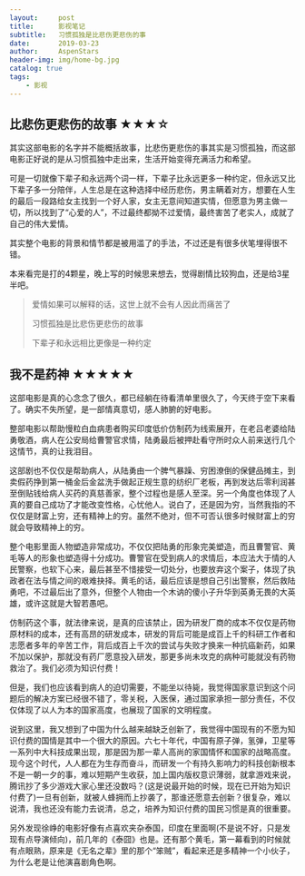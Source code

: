```yaml
---
layout:     post
title:      影视笔记
subtitle:   习惯孤独是比悲伤更悲伤的事
date:       2019-03-23
author:     AspenStars
header-img: img/home-bg.jpg
catalog: true
tags:
    - 影视
---
```


## 比悲伤更悲伤的故事 ★★★☆

其实这部电影的名字并不能概括故事，比悲伤更悲伤的事其实是习惯孤独，而这部电影正好说的是从习惯孤独中走出来，生活开始变得充满活力和希望。  

可是一切就像下辈子和永远两个词一样，下辈子比永远更多一种约定，但永远又比下辈子多一分陪伴，人生总是在这种选择中经历悲伤，男主瞒着对方，想要在人生的最后一段路给女主找到一个好人家，女主无意间知道实情，但愿意为男主做一切，所以找到了“心爱的人”，不过最终都拗不过爱情，最终害苦了老实人，成就了自己的伟大爱情。  

其实整个电影的背景和情节都是被用滥了的手法，不过还是有很多伏笔埋得很不错。  

本来看完是打的4颗星，晚上写的时候思来想去，觉得剧情比较狗血，还是给3星半吧。

> 爱情如果可以解释的话，这世上就不会有人因此而痛苦了
>
> 习惯孤独是比悲伤更悲伤的故事
>
> 下辈子和永远相比更像是一种约定

## 我不是药神 ★★★★★

这部电影是真的心念念了很久，都已经躺在待看清单里很久了，今天终于空下来看了。确实不失所望，是一部情真意切，感人肺腑的好电影。

整部电影以帮助慢粒白血病患者购买印度低价仿制药为线索展开，在老吕老婆给陆勇敬酒，病人在公安局给曹警官求情，陆勇最后被押赴看守所时众人前来送行几个这情节，真的让我泪目。

这部剧也不仅仅是帮助病人，从陆勇由一个脾气暴躁、穷困潦倒的保健品摊主，到卖假药挣到第一桶金后金盆洗手做起正规生意的纺织厂老板，再到发达后零利润甚至倒贴钱给病人买药的真慈善家，整个过程也是感人至深。另一个角度也体现了人真的要自己成功了才能改变性格，心忧他人。说白了，还是因为穷，当然我指的不仅仅是财富上穷，还有精神上的穷。虽然不绝对，但不可否认很多时候财富上的穷就会导致精神上的穷。

整个电影里面人物塑造非常成功，不仅仅把陆勇的形象完美塑造，而且曹警官、黄毛等人的形象也塑造得十分成功。曹警官在受到病人的求情后，本应法大于情的人民警察，也软下心来，最后甚至不惜接受一切处分，也要放弃这个案子，体现了执政者在法与情之间的艰难抉择。黄毛的话，最后应该是想自己引出警察，然后救陆勇吧，不过最后出了意外，但整个人物由一个木讷的傻小子升华到英勇无畏的大英雄，或许这就是大智若愚吧。

仿制药这个事，就法律来说，是真的应该禁止，因为研发厂商的成本不仅仅是药物原材料的成本，还有高昂的研发成本，研发的背后可能是成百上千的科研工作者和志愿者多年的辛苦工作，背后成百上千次的尝试与失败才换来一种抗癌新药，如果不加以保护，那就没有药厂愿意投入研发，那更多尚未攻克的病种可能就没有药物救治了。我们必须为知识付费！

但是，我们也应该看到病人的迫切需要，不能坐以待毙，我觉得国家意识到这个问题后的解决方案已经很不错了，零关税，入医保，通过国家承担一部分责任，不仅仅体现了以人为本的国家高度，也展现了国家的文明程度。

说到这里，我又想到了中国为什么越来越缺乏创新了，我觉得中国现有的不愿为知识付费的国情是其中一个很大的原因。六七十年代，中国有原子弹，氢弹，卫星等一系列中大科技成果出现，那是因为那一辈人高尚的家国情怀和国家的战略高度。现今这个时代，人人都在为生存而奋斗，而研发一个有持久影响力的科技创新根本不是一朝一夕的事，难以短期产生收获，加上国内版权意识薄弱，就拿游戏来说，腾讯抄了多少游戏大家心里还没数吗？(这是说最开始的时候，现在已开始为知识付费了)一旦有创新，就被人蜂拥而上抄袭了，那谁还愿意去创新？很复杂，难以说清，我也还没有能力去说清，总之，培养为知识付费的国民习惯是真的很重要。

另外发现徐峥的电影好像有点喜欢夹杂泰国，印度在里面啊(不是说不好，只是发现有点导演倾向)，前几年的《泰囧》也是。还有那个黄毛，第一幕看到的时候就有点眼熟，原来是《无名之辈》里的那个“笨贼”，看起来还是多精神一个小伙子，为什么老是让他演喜剧角色啊。

